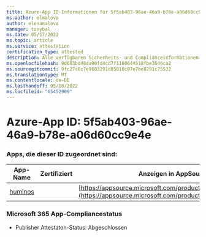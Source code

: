 ```yaml
---
title: Azure-App ID-Informationen für 5f5ab403-96ae-46a9-b78e-a06d60cc9e4e
ms.author: elmalova
author: elenamalova
manager: tonybal
ms.date: 05/17/2022
ms.topic: article
ms.service: attestation
certification_type: attested
description: Alle verfügbaren Sicherheits- und Complianceinformationen für 5f5ab403-96ae-46a9-b78e-a06d60cc9e4e.
ms.openlocfilehash: 9d603bd48da90fd4cd7f1160644518fbe3646ca2
ms.sourcegitcommit: 9fc27c6c7e9683291d85818c07e7be8291c75532
ms.translationtype: MT
ms.contentlocale: de-DE
ms.lasthandoff: 05/18/2022
ms.locfileid: "65452909"
---
```

# <a name="azure-app-id-5f5ab403-96ae-46a9-b78e-a06d60cc9e4e"></a>Azure-App ID: 5f5ab403-96ae-46a9-b78e-a06d60cc9e4e


### <a name="apps-associated-with-this-id"></a>Apps, die dieser ID zugeordnet sind:
| **App-Name** | **Zertifiziert** | **Anzeigen in AppSource** |
|--------------|---------------|-----------------------|
| [huminos](../forward/WA200003308.md) |  | [https://appsource.microsoft.com/product/office/WA200003308](https://appsource.microsoft.com/product/office/WA200003308) |

### <a name="microsoft-365-app-compliance-status"></a>Microsoft 365 App-Compliancestatus
- Publisher Attestaton-Status: Abgeschlossen
